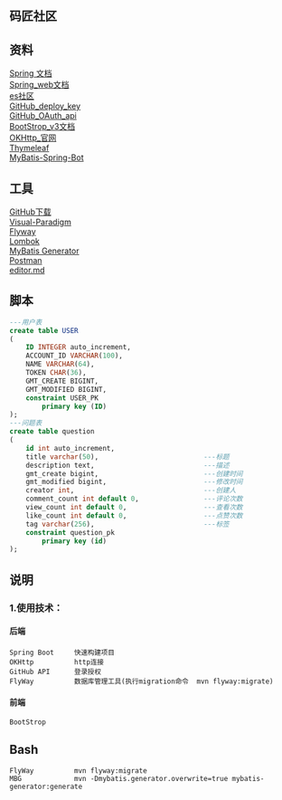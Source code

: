 ## 码匠社区

## 资料
[Spring 文档](https://spring.io/guides)        
[Spring_web文档](https://spring.io/guides/gs/serving-web-content/)         
[es社区](https://elasticsearch.cn/explore/category-2)      
[GitHub_deploy_key](https://developer.github.com/v3/guides/managing-deploy-keys/#deploy-keys)        
[GitHub_OAuth_api](https://developer.github.com/apps/building-oauth-apps/creating-an-oauth-app/)        
[BootStrop_v3文档](https://getbootstrap.com/docs/3.3/components/#navbar)  
[OKHttp_官网](https://square.github.io/okhttp/)      
[Thymeleaf](https://www.thymeleaf.org/doc/tutorials/3.0/usingthymeleaf.html)    
[MyBatis-Spring-Bot](http://www.mybatis.org/spring-boot-starter/mybatis-spring-boot-autoconfigure/index.html)
## 工具
[GitHub下载](https://git-scm.com/download)        
[Visual-Paradigm](https://www.visual-paradigm.com)           
[Flyway](https://flywaydb.org/getstarted/firststeps/maven)      
[Lombok](https://www.projectlombok.org/)        
[MyBatis Generator](http://www.mybatis.org/generator/)         
[Postman](https://chrome.google.com/webstore/detail/tabbed-postman-rest-clien/coohjcphdfgbiolnekdpbcijmhambjff)         
[editor.md](https://github.com/pandao/editor.md)         

##  脚本
```sql
---用户表
create table USER
(
	ID INTEGER auto_increment,
	ACCOUNT_ID VARCHAR(100),
	NAME VARCHAR(64),
	TOKEN CHAR(36),
	GMT_CREATE BIGINT,
	GMT_MODIFIED BIGINT,
	constraint USER_PK
		primary key (ID)
);
---问题表
create table question
(
	id int auto_increment,
	title varchar(50),                          ---标题
	description text,                           ---描述
	gmt_create bigint,                          ---创建时间
	gmt_modified bigint,                        ---修改时间
	creator int,                                ---创建人
	comment_count int default 0,                ---评论次数
	view_count int default 0,                   ---查看次数
	like_count int default 0,                   ---点赞次数
	tag varchar(256),                           ---标签
	constraint question_pk
		primary key (id)
);

```

##  说明
### 1.使用技术：
#### 后端
    Spring Boot     快速构建项目
    OKHttp          http连接
    GitHub API      登录授权
    FlyWay          数据库管理工具(执行migration命令  mvn flyway:migrate)
#### 前端
    BootStrop

## Bash
    FlyWay          mvn flyway:migrate
    MBG             mvn -Dmybatis.generator.overwrite=true mybatis-generator:generate
